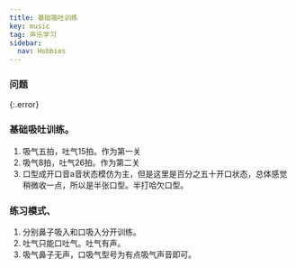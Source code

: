 ```yaml
---
title: 基础吸吐训练
key: music
tag: 声乐学习
sidebar:
  nav: Hobbies
---
```


### 问题

{:.error}

<!--more-->

### 基础吸吐训练。

1. 吸气五拍，吐气15拍。作为第一关
2. 吸气8拍，吐气26拍。作为第二关
3. 口型成开口音a音状态模仿为主，但是这里是百分之五十开口状态，总体感觉稍微收一点，所以是半张口型。半打哈欠口型。

### 练习模式、

1. 分别鼻子吸入和口吸入分开训练。
2. 吐气只能口吐气。吐气有声。
3. 吸气鼻子无声，口吸气型号为有点吸气声音即可。
